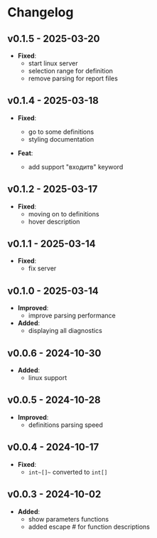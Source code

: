 **Changelog**
===============

**v0.1.5 - 2025-03-20**
------------------------------------

* **Fixed**: 
   + start linux server
   + selection range for definition
   + remove parsing for report files

**v0.1.4 - 2025-03-18**
------------------------------------

* **Fixed**: 
   + go to some definitions
   + styling documentation

* **Feat**: 
   + add support "входитв" keyword

**v0.1.2 - 2025-03-17**
------------------------------------

* **Fixed**: 
   + moving on to definitions
   + hover description 

**v0.1.1 - 2025-03-14**
------------------------------------

* **Fixed**: 
   + fix server

**v0.1.0 - 2025-03-14**
------------------------------------

* **Improved**: 
   + improve parsing performance
* **Added**: 
   + displaying all diagnostics

**v0.0.6 - 2024-10-30**
------------------------------------

* **Added**: 
   + linux support


**v0.0.5 - 2024-10-28**
------------------------------------

* **Improved**: 
   + definitions parsing speed


**v0.0.4 - 2024-10-17**
------------------------------------

* **Fixed**: 
   + `int~[]~` converted to `int[]` 


**v0.0.3 - 2024-10-02**
------------------------------------

* **Added**: 
   + show parameters functions
   + added escape # for function descriptions